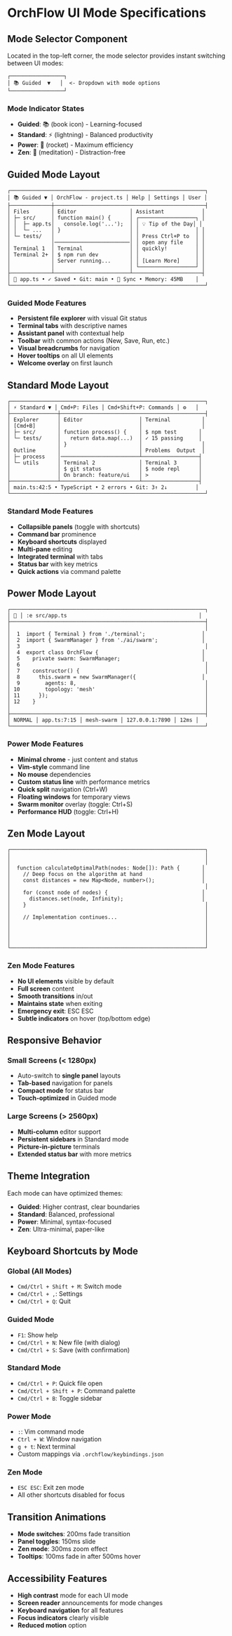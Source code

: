 # OrchFlow UI Mode Specifications

## Mode Selector Component

Located in the top-left corner, the mode selector provides instant switching between UI modes:

```
┌─────────────────┐
│ 📚 Guided  ▼   │  <- Dropdown with mode options
└─────────────────┘
```

### Mode Indicator States
- **Guided**: 📚 (book icon) - Learning-focused
- **Standard**: ⚡ (lightning) - Balanced productivity  
- **Power**: 🚀 (rocket) - Maximum efficiency
- **Zen**: 🧘 (meditation) - Distraction-free

## Guided Mode Layout

```
┌──────────────────────────────────────────────────────────────┐
│ 📚 Guided ▼ │ OrchFlow - project.ts │ Help │ Settings │ User │
├─────────────┼────────────────────────────────────────────────┤
│ Files       │ Editor                 │ Assistant            │
│ ├─ src/     │ function main() {      │ ┌──────────────────┐ │
│ │  ├─ app.ts│   console.log('...');  │ │ 💡 Tip of the Day│ │
│ │  └─ ...   │ }                      │ │                  │ │
│ └─ tests/   │                        │ │ Press Ctrl+P to  │ │
│             │────────────────────────│ │ open any file    │ │
│ Terminal 1  │ Terminal               │ │ quickly!         │ │
│ Terminal 2+ │ $ npm run dev          │ │                  │ │
│             │ Server running...      │ │ [Learn More]     │ │
│             │                        │ └──────────────────┘ │
├─────────────┴────────────────────────┴──────────────────────┤
│ 📁 app.ts • ✓ Saved • Git: main • 🔄 Sync • Memory: 45MB    │
└──────────────────────────────────────────────────────────────┘
```

### Guided Mode Features
- **Persistent file explorer** with visual Git status
- **Terminal tabs** with descriptive names
- **Assistant panel** with contextual help
- **Toolbar** with common actions (New, Save, Run, etc.)
- **Visual breadcrumbs** for navigation
- **Hover tooltips** on all UI elements
- **Welcome overlay** on first launch

## Standard Mode Layout

```
┌──────────────────────────────────────────────────────────────┐
│ ⚡ Standard ▼ │ Cmd+P: Files │ Cmd+Shift+P: Commands │ ⚙️   │
├───────────────┼──────────────────────────────────────────────┤
│ Explorer      │ Editor                  │ Terminal          │
│ [Cmd+B]       │                         │                   │
│ ├─ src/       │ function process() {    │ $ npm test       │
│ └─ tests/     │   return data.map(...)  │ ✓ 15 passing     │
│               │ }                       │                   │
│ Outline       │                         │ Problems  Output  │
│ ├─ process    │─────────────────────────┴──────────────────┤
│ └─ utils      │ Terminal 2              │ Terminal 3       │
│               │ $ git status            │ $ node repl      │
│               │ On branch: feature/ui   │ >                │
├───────────────┴─────────────────────────┴──────────────────┤
│ main.ts:42:5 • TypeScript • 2 errors • Git: 3↑ 2↓         │
└──────────────────────────────────────────────────────────────┘
```

### Standard Mode Features
- **Collapsible panels** (toggle with shortcuts)
- **Command bar** prominence
- **Keyboard shortcuts** displayed
- **Multi-pane** editing
- **Integrated terminal** with tabs
- **Status bar** with key metrics
- **Quick actions** via command palette

## Power Mode Layout

```
┌──────────────────────────────────────────────────────────────┐
│ 🚀 │ :e src/app.ts                                          │
├──────────────────────────────────────────────────────────────┤
│                                                              │
│  1  import { Terminal } from './terminal';                  │
│  2  import { SwarmManager } from './ai/swarm';              │
│  3                                                           │
│  4  export class OrchFlow {                                 │
│  5    private swarm: SwarmManager;                          │
│  6                                                           │
│  7    constructor() {                                        │
│  8      this.swarm = new SwarmManager({                     │
│  9        agents: 8,                                         │
│ 10        topology: 'mesh'                                   │
│ 11      });                                                  │
│ 12    }                                                      │
│                                                              │
├──────────────────────────────────────────────────────────────┤
│ NORMAL │ app.ts:7:15 │ mesh-swarm │ 127.0.0.1:7890 │ 12ms │
└──────────────────────────────────────────────────────────────┘
```

### Power Mode Features
- **Minimal chrome** - just content and status
- **Vim-style** command line
- **No mouse** dependencies
- **Custom status line** with performance metrics
- **Quick split** navigation (Ctrl+W)
- **Floating windows** for temporary views
- **Swarm monitor** overlay (toggle: Ctrl+S)
- **Performance HUD** (toggle: Ctrl+H)

## Zen Mode Layout

```
┌──────────────────────────────────────────────────────────────┐
│                                                              │
│                                                              │
│  function calculateOptimalPath(nodes: Node[]): Path {       │
│    // Deep focus on the algorithm at hand                   │
│    const distances = new Map<Node, number>();               │
│                                                              │
│    for (const node of nodes) {                              │
│      distances.set(node, Infinity);                         │
│    }                                                         │
│                                                              │
│    // Implementation continues...                            │
│                                                              │
│                                                              │
│                                                              │
│                                                              │
└──────────────────────────────────────────────────────────────┘
```

### Zen Mode Features
- **No UI elements** visible by default
- **Full screen** content
- **Smooth transitions** in/out
- **Maintains state** when exiting
- **Emergency exit**: ESC ESC
- **Subtle indicators** on hover (top/bottom edge)

## Responsive Behavior

### Small Screens (< 1280px)
- Auto-switch to **single panel** layouts
- **Tab-based** navigation for panels
- **Compact mode** for status bar
- **Touch-optimized** in Guided mode

### Large Screens (> 2560px)
- **Multi-column** editor support
- **Persistent sidebars** in Standard mode
- **Picture-in-picture** terminals
- **Extended status bar** with more metrics

## Theme Integration

Each mode can have optimized themes:
- **Guided**: Higher contrast, clear boundaries
- **Standard**: Balanced, professional
- **Power**: Minimal, syntax-focused
- **Zen**: Ultra-minimal, paper-like

## Keyboard Shortcuts by Mode

### Global (All Modes)
- `Cmd/Ctrl + Shift + M`: Switch mode
- `Cmd/Ctrl + ,`: Settings
- `Cmd/Ctrl + Q`: Quit

### Guided Mode
- `F1`: Show help
- `Cmd/Ctrl + N`: New file (with dialog)
- `Cmd/Ctrl + S`: Save (with confirmation)

### Standard Mode  
- `Cmd/Ctrl + P`: Quick file open
- `Cmd/Ctrl + Shift + P`: Command palette
- `Cmd/Ctrl + B`: Toggle sidebar

### Power Mode
- `:`: Vim command mode
- `Ctrl + W`: Window navigation
- `g + t`: Next terminal
- Custom mappings via `.orchflow/keybindings.json`

### Zen Mode
- `ESC ESC`: Exit zen mode
- All other shortcuts disabled for focus

## Transition Animations

- **Mode switches**: 200ms fade transition
- **Panel toggles**: 150ms slide
- **Zen mode**: 300ms zoom effect
- **Tooltips**: 100ms fade in after 500ms hover

## Accessibility Features

- **High contrast** mode for each UI mode
- **Screen reader** announcements for mode changes
- **Keyboard navigation** for all features
- **Focus indicators** clearly visible
- **Reduced motion** option